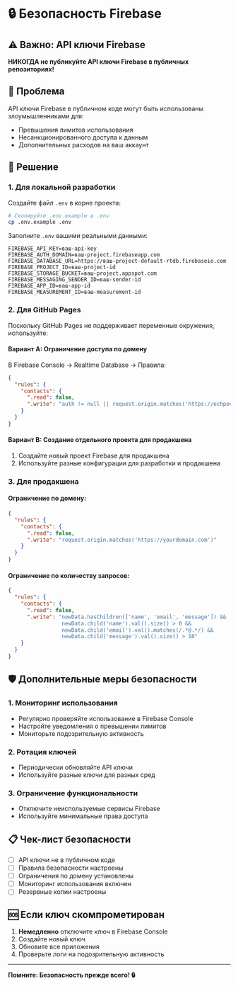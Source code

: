 # 🔒 Безопасность Firebase

## ⚠️ Важно: API ключи Firebase

**НИКОГДА не публикуйте API ключи Firebase в публичных репозиториях!**

## 🚨 Проблема

API ключи Firebase в публичном коде могут быть использованы злоумышленниками для:
- Превышения лимитов использования
- Несанкционированного доступа к данным
- Дополнительных расходов на ваш аккаунт

## 🔧 Решение

### 1. Для локальной разработки

Создайте файл `.env` в корне проекта:

```bash
# Скопируйте .env.example в .env
cp .env.example .env
```

Заполните `.env` вашими реальными данными:

```env
FIREBASE_API_KEY=ваш-api-key
FIREBASE_AUTH_DOMAIN=ваш-project.firebaseapp.com
FIREBASE_DATABASE_URL=https://ваш-project-default-rtdb.firebaseio.com
FIREBASE_PROJECT_ID=ваш-project-id
FIREBASE_STORAGE_BUCKET=ваш-project.appspot.com
FIREBASE_MESSAGING_SENDER_ID=ваш-sender-id
FIREBASE_APP_ID=ваш-app-id
FIREBASE_MEASUREMENT_ID=ваш-measurement-id
```

### 2. Для GitHub Pages

Поскольку GitHub Pages не поддерживает переменные окружения, используйте:

#### Вариант A: Ограничение доступа по домену

В Firebase Console → Realtime Database → Правила:

```json
{
  "rules": {
    "contacts": {
      ".read": false,
      ".write": "auth != null || request.origin.matches('https://echpochmakhackinggroup.github.io')"
    }
  }
}
```

#### Вариант B: Создание отдельного проекта для продакшена

1. Создайте новый проект Firebase для продакшена
2. Используйте разные конфигурации для разработки и продакшена

### 3. Для продакшена

#### Ограничение по домену:
```json
{
  "rules": {
    "contacts": {
      ".read": false,
      ".write": "request.origin.matches('https://yourdomain.com')"
    }
  }
}
```

#### Ограничение по количеству запросов:
```json
{
  "rules": {
    "contacts": {
      ".read": false,
      ".write": "newData.hasChildren(['name', 'email', 'message']) && 
                 newData.child('name').val().size() > 0 &&
                 newData.child('email').val().matches(/.*@.*/) &&
                 newData.child('message').val().size() > 10"
    }
  }
}
```

## 🛡️ Дополнительные меры безопасности

### 1. Мониторинг использования

- Регулярно проверяйте использование в Firebase Console
- Настройте уведомления о превышении лимитов
- Мониторьте подозрительную активность

### 2. Ротация ключей

- Периодически обновляйте API ключи
- Используйте разные ключи для разных сред

### 3. Ограничение функциональности

- Отключите неиспользуемые сервисы Firebase
- Используйте минимальные права доступа

## 📋 Чек-лист безопасности

- [ ] API ключи не в публичном коде
- [ ] Правила безопасности настроены
- [ ] Ограничения по домену установлены
- [ ] Мониторинг использования включен
- [ ] Резервные копии настроены

## 🆘 Если ключ скомпрометирован

1. **Немедленно** отключите ключ в Firebase Console
2. Создайте новый ключ
3. Обновите все приложения
4. Проверьте логи на подозрительную активность

---

**Помните: Безопасность прежде всего! 🔒** 